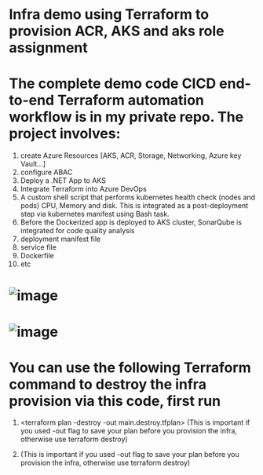# Infra demo using Terraform to provision ACR, AKS and aks role assignment


# The complete demo code CICD end-to-end Terraform automation workflow is in my private repo.  The project involves:

1. create Azure Resources [AKS, ACR, Storage, Networking, Azure key Vault...]
2. configure ABAC
3. Deploy a .NET App to AKS
4. Integrate Terraform into Azure DevOps
5. A custom shell script that performs kubernetes health check (nodes and pods) CPU, Memory and disk. This is integrated as a post-deployment step via kubernetes manifest using Bash task.
6.  Before the Dockerized app is deployed to AKS cluster, SonarQube is integrated for code quality analysis
7. deployment manifest file
8. service file
9. Dockerfile
10. etc


# ![image](https://github.com/user-attachments/assets/04cc2373-dc49-4676-806c-665696787fa0)


# ![image](https://github.com/user-attachments/assets/ac3cc0ed-940b-494f-baa3-ac8391becb2e)



# You can use the following Terraform command to destroy the infra provision via this code, first run

1. <terraform plan -destroy -out main.destroy.tfplan>   (This is important if you used -out flag to save your plan before you provision the infra, otherwise use terraform destroy)

2. <terraform apply main.destroy.tfplan>   (This is important if you used -out flag to save your plan before you provision the infra, otherwise use terraform destroy)   
